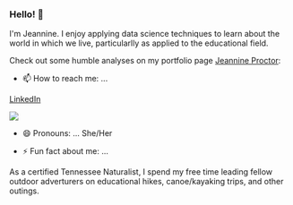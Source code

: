 ### Hello! 👋

<!--
**jproctor-rebecca/jproctor-rebecca** is a ✨ _special_ ✨ repository because its `README.md` (this file) appears on your GitHub profile.-->

I'm Jeannine. I enjoy applying data science techniques to learn about the world in which we live, particularlly as applied to the educational field.

Check out some humble analyses on my portfolio page [Jeannine Proctor](jproctor-rebecca.github.io):


- 📫 How to reach me: ... 

 [LinkedIn](https://www.linkedin.com/in/jeannine-proctor)
 
 <a href="mailto:jproctor.m.ed.tn@gmail.com?"><img src="https://img.shields.io/badge/gmail-%23DD0031.svg?&style=for-the-badge&logo=gmail&logoColor=white"/></a>

- 😄 Pronouns: ... She/Her

- ⚡ Fun fact about me: ... 

As a certified Tennessee Naturalist, I spend my free time leading fellow outdoor adverturers on educational hikes, canoe/kayaking trips, and other outings.

